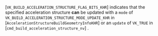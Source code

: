 [`VK_BUILD_ACCELERATION_STRUCTURE_FLAG_BITS_KHR`] indicates
    that the specified acceleration structure  **can**  be updated with
    a `mode` of `VK_BUILD_ACCELERATION_STRUCTURE_MODE_UPDATE_KHR` in
    [`AccelerationStructureBuildGeometryInfoKHR`]
or
    an `update` of `VK_TRUE` in
    [`cmd_build_acceleration_structure_nv`]
    .